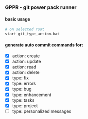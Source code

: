 ### GPPR - git power pack runner


#### basic usage

```sh
# on selected root
start git_type_action.bat
```


#### generate auto commit commands for:

- [x] action: create
- [x] action: update
- [x] action: read
- [x] action: delete
- [x] type: fix
- [x] type: errors
- [x] type: bug
- [x] type: enhancement
- [x] type: tasks
- [x] type: project 
- [ ] type: personalized messages
